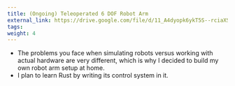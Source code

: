 ```yaml
---
title: (Ongoing) Teleoperated 6 DOF Robot Arm
external_link: https://drive.google.com/file/d/11_A4dyopk6ykT5S--rciaXSho9IaOo9-/view?usp=drive_link
tags:
weight: 4
---
```


- The problems you face when simulating robots versus working with actual hardware are very different, which is why I decided to build my own robot arm setup at home.
- I plan to learn Rust by writing its control system in it.
<!--more-->

